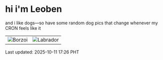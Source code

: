 # hi i'm Leoben

and i like dogs—so have some random dog pics that change whenever my CRON feels like it

|  |  |
|--------|----------|
| ![Borzoi](https://random-dog-vercel.vercel.app/api/random-borzoi?v=1760174811) | ![Labrador](https://random-dog-vercel.vercel.app/api/random-labrador?v=1760174811) |

Last updated: 2025-10-11 17:26 PHT
